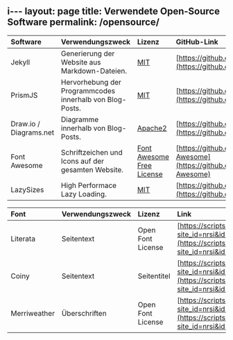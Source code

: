 i---
layout: page
title: Verwendete Open-Source Software
permalink: /opensource/
---

|Software|Verwendungszweck|Lizenz|GitHub-Link|
|:--|:--|:--|:--|
|Jekyll|Generierung der Website aus Markdown-Dateien.|[MIT](https://github.com/jekyll/jekyll/blob/master/LICENSE)|[https://github.com/jekyll/jekyll](https://github.com/jekyll/jekyll)|
|PrismJS|Hervorhebung der Programmcodes innerhalb von Blog-Posts.|[MIT](https://github.com/PrismJS/prism/blob/master/LICENSE)|[https://github.com/PrismJS/prism](https://github.com/PrismJS/prism)|
|Draw.io / Diagrams.net|Diagramme innerhalb von Blog-Posts.|[Apache2](https://github.com/jgraph/drawio/blob/dev/LICENSE)|[https://github.com/jgraph/drawio](https://github.com/jgraph/drawio)|
|Font Awesome|Schriftzeichen und Icons auf der gesamten Website.|[Font Awesome Free License](https://github.com/FortAwesome/Font-Awesome/blob/6.x/LICENSE.txt)|[https://github.com/FortAwesome/Font-Awesome](https://github.com/FortAwesome/Font-Awesome)|
|LazySizes|High Performace Lazy Loading.|[MIT](https://github.com/aFarkas/lazysizes/blob/gh-pages/LICENSE)|[https://github.com/aFarkas/lazysizes](https://github.com/aFarkas/lazysizes)|

|Font|Verwendungszweck|Lizenz|Link|
|:--|:--|:--|:--|
|Literata|Seitentext|Open Font License|[https://scripts.sil.org/cms/scripts/page.php?site_id=nrsi&id=OFL](https://scripts.sil.org/cms/scripts/page.php?site_id=nrsi&id=OFL)|
|Coiny|Seitentext|Seitentitel|[https://scripts.sil.org/cms/scripts/page.php?site_id=nrsi&id=OFL](https://scripts.sil.org/cms/scripts/page.php?site_id=nrsi&id=OFL)|
|Merriweather|Überschriften|Open Font License|[https://scripts.sil.org/cms/scripts/page.php?site_id=nrsi&id=OFL](https://scripts.sil.org/cms/scripts/page.php?site_id=nrsi&id=OFL)|